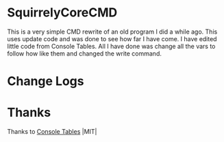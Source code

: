 # SquirrelyCoreCMD
This is a very simple CMD rewrite of an old program I did a while ago.
This uses update code and was done to see how far I have come.
I have edited little code from Console Tables. All I have done was change all the vars to follow how
like them and changed the write command.

# Change Logs


# Thanks
Thanks to [Console Tables](https://github.com/khalidabuhakmeh/ConsoleTables) |MIT|



